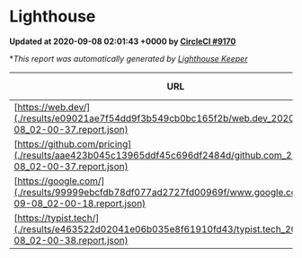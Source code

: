 
# Lighthouse

**Updated at 2020-09-08 02:01:43 +0000 by [CircleCI #9170](https://circleci.com/gh/ItinerisLtd/lighthouse-keeper-example/9170)**

**This report was automatically generated by [Lighthouse Keeper](https://github.com/itinerisltd/lighthouse-keeper)*

| URL | Performance | Accessibility | Best Practices | SEO | PWA | Updated At |
| --- | --- | --- | --- | --- | --- | --- |
| [https://web.dev/](./results/e09021ae7f54dd9f3b549cb0bc165f2b/web.dev_2020-09-08_02-00-37.report.json) | 0.85 | 1 | 0.93 | 0.99 | 0.96 | 2020-09-08T02:00:37.171Z |
| [https://github.com/pricing](./results/aae423b045c13965ddf45c696df2484d/github.com_2020-09-08_02-00-37.report.json) | 0.55 | 0.96 | 0.93 | 0.85 | 0.54 | 2020-09-08T02:00:37.684Z |
| [https://google.com/](./results/99999ebcfdb78df077ad2727fd00969f/www.google.com_2020-09-08_02-00-18.report.json) | 0.74 | 0.88 | 0.86 | 0.83 | 0.54 | 2020-09-08T02:00:18.086Z |
| [https://typist.tech/](./results/e463522d02041e06b035e8f61910fd43/typist.tech_2020-09-08_02-00-38.report.json) | 0.86 | 0.92 | 0.93 | 0.99 | 0.54 | 2020-09-08T02:00:38.003Z |
